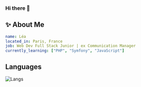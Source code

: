 ### Hi there 👋

## ✨ About Me

```yaml
name: Léa
located_in: Paris, France
job: Web Dev Full Stack Junior | ex Communication Manager
currently_learning: ["PHP", "Symfony", "JavaScript"]
```

## Languages 

![Langs](https://github-readme-stats.vercel.app/api/top-langs/?username=leahad&layout=compact&langs_count=20&theme=dark)

<!--
**leahad/leahad** is a ✨ _special_ ✨ repository because its `README.md` (this file) appears on your GitHub profile.

Here are some ideas to get you started:

- 🔭 I’m currently working on ...
- 🌱 I’m currently learning ...
- 👯 I’m looking to collaborate on ...
- 🤔 I’m looking for help with ...
- 💬 Ask me about ...
- 📫 How to reach me: ...
- 😄 Pronouns: ...
- ⚡ Fun fact: ...
-->
